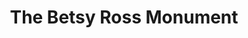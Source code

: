 ---
pid: llg113
title: The Betsy Ross Monument
location_transcription: Independence Hall
coordinates: "[-75.1496796272, 39.950323162793]"
zipcode: '19118'
gen_neighborhood: Northwest Philadelphia
neighborhood: Chestnut Hill
outside_phl: 
age: '17'
age_range: 13-19
instagram: 
image_file_name: llg_113.jpg
proposal_transcription: A monument of the incredible Patriot Betsy Ross, sewing the
  flag
topic: History,Women
topic_summary: 0, 0, 0, 0
type: Sculpture Statue,Memorial
keywords_other: betsy ross, flag, philly born, local hero, born and raised
credit: Riley Knowles
image_labels: 
twitter: 
facebook: 
permalink: "/monuments/llg113/"
layout: item-page
---